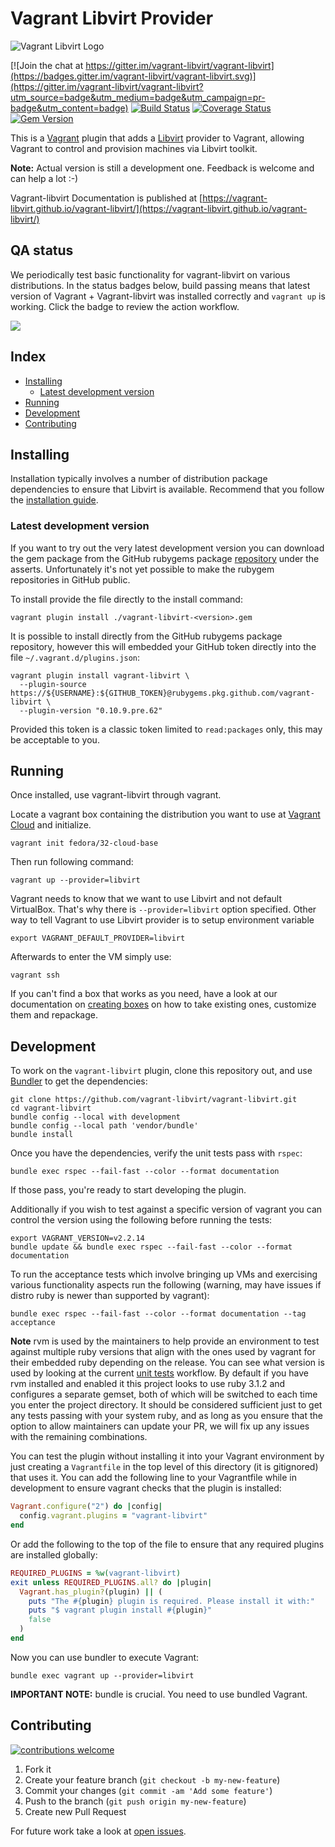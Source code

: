 # Vagrant Libvirt Provider

![Vagrant Libvirt Logo](docs/_assets/images/logo.png?raw=true "Vagrant Libvirt")

[![Join the chat at https://gitter.im/vagrant-libvirt/vagrant-libvirt](https://badges.gitter.im/vagrant-libvirt/vagrant-libvirt.svg)](https://gitter.im/vagrant-libvirt/vagrant-libvirt?utm_source=badge&utm_medium=badge&utm_campaign=pr-badge&utm_content=badge)
[![Build Status](https://github.com/vagrant-libvirt/vagrant-libvirt/actions/workflows/unit-tests.yml/badge.svg)](https://github.com/vagrant-libvirt/vagrant-libvirt/actions/workflows/unit-tests.yml)
[![Coverage Status](https://coveralls.io/repos/github/vagrant-libvirt/vagrant-libvirt/badge.svg?branch=main)](https://coveralls.io/github/vagrant-libvirt/vagrant-libvirt?branch=main)
[![Gem Version](https://badge.fury.io/rb/vagrant-libvirt.svg)](https://badge.fury.io/rb/vagrant-libvirt)

This is a [Vagrant](http://www.vagrantup.com) plugin that adds a
[Libvirt](http://libvirt.org) provider to Vagrant, allowing Vagrant to
control and provision machines via Libvirt toolkit.

**Note:** Actual version is still a development one. Feedback is welcome and
can help a lot :-)

Vagrant-libvirt Documentation is published at [https://vagrant-libvirt.github.io/vagrant-libvirt/](https://vagrant-libvirt.github.io/vagrant-libvirt/)

## QA status

We periodically test basic functionality for vagrant-libvirt on various distributions.
In the status badges below, build passing means that latest version of Vagrant + Vagrant-libvirt was installed correctly and `vagrant up` is working. Click the badge to review the action workflow.

[![](http://github-actions.40ants.com/vagrant-libvirt/vagrant-libvirt-qa/matrix.svg?only=Distribution%20Install.verify-install)](https://github.com/vagrant-libvirt/vagrant-libvirt-qa/actions/workflows/distro-install.yml)

## Index

<!-- vim-markdown-toc GFM -->

* [Installing](#installing)
  * [Latest development version](#latest-development-version)
* [Running](#running)
* [Development](#development)
* [Contributing](#contributing)

<!-- vim-markdown-toc -->

## Installing

Installation typically involves a number of distribution package dependencies to ensure that Libvirt is available.
Recommend that you follow the [installation guide](https://vagrant-libvirt.github.io/vagrant-libvirt/installation.html).

### Latest development version

If you want to try out the very latest development version you can download the gem package from the GitHub
rubygems package [repository](https://github.com/vagrant-libvirt/vagrant-libvirt/packages/1659776) under the
asserts. Unfortunately it's not yet possible to make the rubygem repositories in GitHub public.

To install provide the file directly to the install command:
```
vagrant plugin install ./vagrant-libvirt-<version>.gem
```

It is possible to install directly from the GitHub rubygems package repository, however this will embedded
your GitHub token directly into the file `~/.vagrant.d/plugins.json`:
```
vagrant plugin install vagrant-libvirt \
  --plugin-source https://${USERNAME}:${GITHUB_TOKEN}@rubygems.pkg.github.com/vagrant-libvirt \
  --plugin-version "0.10.9.pre.62"
```

Provided this token is a classic token limited to `read:packages` only, this may be acceptable to you.

## Running

Once installed, use vagrant-libvirt through vagrant.

Locate a vagrant box containing the distribution you want to use at
[Vagrant Cloud](https://app.vagrantup.com/boxes/search?provider=libvirt) and
initialize.

```shell
vagrant init fedora/32-cloud-base
```

Then run following command:

```shell
vagrant up --provider=libvirt
```

Vagrant needs to know that we want to use Libvirt and not default VirtualBox.
That's why there is `--provider=libvirt` option specified. Other way to tell
Vagrant to use Libvirt provider is to setup environment variable

```shell
export VAGRANT_DEFAULT_PROVIDER=libvirt
```

Afterwards to enter the VM simply use:
```shell
vagrant ssh
```

If you can't find a box that works as you need, have a look at our documentation
on [creating boxes](https://vagrant-libvirt.github.io/vagrant-libvirt/boxes.html#creating-boxes)
on how to take existing ones, customize them and repackage.

## Development

To work on the `vagrant-libvirt` plugin, clone this repository out, and use
[Bundler](http://gembundler.com) to get the dependencies:

```shell
git clone https://github.com/vagrant-libvirt/vagrant-libvirt.git
cd vagrant-libvirt
bundle config --local with development
bundle config --local path 'vendor/bundle'
bundle install
```

Once you have the dependencies, verify the unit tests pass with `rspec`:

```shell
bundle exec rspec --fail-fast --color --format documentation
```

If those pass, you're ready to start developing the plugin.

Additionally if you wish to test against a specific version of vagrant you
can control the version using the following before running the tests:

```shell
export VAGRANT_VERSION=v2.2.14
bundle update && bundle exec rspec --fail-fast --color --format documentation
```

To run the acceptance tests which involve bringing up VMs and exercising
various functionality aspects run the following (warning, may have issues if
distro ruby is newer than supported by vagrant):
```shell
bundle exec rspec --fail-fast --color --format documentation --tag acceptance
```

**Note** rvm is used by the maintainers to help provide an environment to test
against multiple ruby versions that align with the ones used by vagrant for
their embedded ruby depending on the release. You can see what version is used
by looking at the current [unit tests](.github/workflows/CI.yml)
workflow. By default if you have rvm installed and enabled it this project looks
to use ruby 3.1.2 and configures a separate gemset, both of which will be switched
to each time you enter the project directory. It should be considered sufficient
just to get any tests passing with your system ruby, and as long as you ensure
that the option to allow maintainers can update your PR, we will fix up any
issues with the remaining combinations.

You can test the plugin without installing it into your Vagrant environment by
just creating a `Vagrantfile` in the top level of this directory (it is
gitignored) that uses it. You can add the following line to your Vagrantfile
while in development to ensure vagrant checks that the plugin is installed:

```ruby
Vagrant.configure("2") do |config|
  config.vagrant.plugins = "vagrant-libvirt"
end
```
Or add the following to the top of the file to ensure that any required plugins
are installed globally:
```ruby
REQUIRED_PLUGINS = %w(vagrant-libvirt)
exit unless REQUIRED_PLUGINS.all? do |plugin|
  Vagrant.has_plugin?(plugin) || (
    puts "The #{plugin} plugin is required. Please install it with:"
    puts "$ vagrant plugin install #{plugin}"
    false
  )
end
```

Now you can use bundler to execute Vagrant:

```shell
bundle exec vagrant up --provider=libvirt
```

**IMPORTANT NOTE:** bundle is crucial. You need to use bundled Vagrant.

## Contributing
[![contributions welcome](https://img.shields.io/badge/contributions-welcome-brightgreen.svg?style=flat)](https://github.com/vagrant-libvirt/vagrant-libvirt/issues)

1. Fork it
2. Create your feature branch (`git checkout -b my-new-feature`)
3. Commit your changes (`git commit -am 'Add some feature'`)
4. Push to the branch (`git push origin my-new-feature`)
5. Create new Pull Request

For future work take a look at [open issues](https://github.com/vagrant-libvirt/vagrant-libvirt/issues?state=open).

<!--
 # styling for TOC
 vim: expandtab shiftwidth=2
-->
